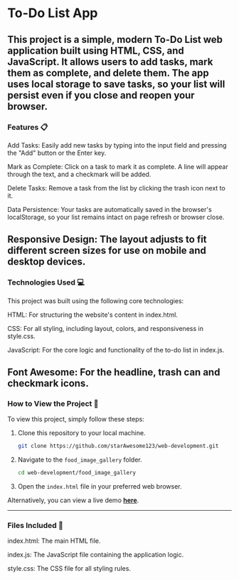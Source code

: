 # To-Do List App
This project is a simple, modern To-Do List web application built using HTML, CSS, and JavaScript. It allows users to add tasks, mark them as complete, and delete them. The app uses local storage to save tasks, so your list will persist even if you close and reopen your browser.
---
### Features 📋
Add Tasks: Easily add new tasks by typing into the input field and pressing the "Add" button or the Enter key.

Mark as Complete: Click on a task to mark it as complete. A line will appear through the text, and a checkmark will be added.

Delete Tasks: Remove a task from the list by clicking the trash icon next to it.

Data Persistence: Your tasks are automatically saved in the browser's localStorage, so your list remains intact on page refresh or browser close.

Responsive Design: The layout adjusts to fit different screen sizes for use on mobile and desktop devices.
---
### Technologies Used 💻
This project was built using the following core technologies:

HTML: For structuring the website's content in index.html.

CSS: For all styling, including layout, colors, and responsiveness in style.css.

JavaScript: For the core logic and functionality of the to-do list in index.js.

Font Awesome: For the headline, trash can and checkmark icons.
---
### How to View the Project 👀
To view this project, simply follow these steps:

1.  Clone this repository to your local machine.
    ```bash
    git clone https://github.com/starAwesome123/web-development.git
    ```
2.  Navigate to the `food_image_gallery` folder.
    ```bash
    cd web-development/food_image_gallery
    ```
3.  Open the `index.html` file in your preferred web browser.

Alternatively, you can view a live demo **[here](https://stareawesome123.github.io/web-development/To-Do_list/)**.

---

### Files Included 📁
index.html: The main HTML file.

index.js: The JavaScript file containing the application logic.

style.css: The CSS file for all styling rules.